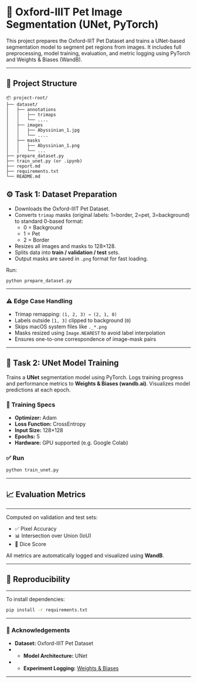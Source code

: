 # 🐾 Oxford-IIIT Pet Image Segmentation (UNet, PyTorch)

This project prepares the Oxford-IIIT Pet Dataset and trains a UNet-based segmentation model to segment pet regions from images. It includes full preprocessing, model training, evaluation, and metric logging using PyTorch and Weights & Biases (WandB).

---
## 📂 Project Structure

    📦 project-root/
    ├── dataset/
    │   ├── annotations
    │   │   ├── trimaps
    │   │   └── ....
    │   ├── images
    │   │   ├── Abyssinian_1.jpg
    │   │   └── ....
    │   ├── masks
    │   │   ├── Abyssinian_1.png
    │   │   └── ...
    ├── prepare_dataset.py
    ├── train_unet.py (or .ipynb)
    ├── report.md
    ├── requirements.txt
    └── README.md


## ⚙️ Task 1: Dataset Preparation

- Downloads the Oxford-IIIT Pet Dataset.
- Converts `trimap` masks (original labels: 1=border, 2=pet, 3=background) to standard 0-based format:
  - 0 = Background
  - 1 = Pet
  - 2 = Border
- Resizes all images and masks to 128×128.
- Splits data into **train / validation / test** sets.
- Output masks are saved in `.png` format for fast loading.

Run:
```bash
python prepare_dataset.py
```
---

### ⚠️ Edge Case Handling

- Trimap remapping: `(1, 2, 3) → (2, 1, 0)`
- Labels outside `[1, 3]` clipped to background (`0`)
- Skips macOS system files like `._*.png`
- Masks resized using `Image.NEAREST` to avoid label interpolation
- Ensures one-to-one correspondence of image-mask pairs

---
## 🤖 Task 2: UNet Model Training

Trains a **UNet** segmentation model using PyTorch. Logs training progress and performance metrics to **Weights & Biases (wandb.ai)**. Visualizes model predictions at each epoch.

### 🔧 Training Specs

- **Optimizer:** Adam  
- **Loss Function:** CrossEntropy  
- **Input Size:** 128×128  
- **Epochs:** 5  
- **Hardware:** GPU supported (e.g. Google Colab)

### ✅ Run

```bash
python train_unet.py
```

---
## 📈 Evaluation Metrics
---

Computed on validation and test sets:

- ✅ Pixel Accuracy  
- 📊 Intersection over Union (IoU)  
- 🧪 Dice Score  

All metrics are automatically logged and visualized using **WandB**.

---

## 🚀 Reproducibility
---

To install dependencies:

```bash
pip install -r requirements.txt
```
---
### 🙌 Acknowledgements 
* **Dataset:** Oxford-IIIT Pet Dataset
* * **Model Architecture:** UNet
* * **Experiment Logging:** [Weights & Biases](https://wandb.ai)
---

